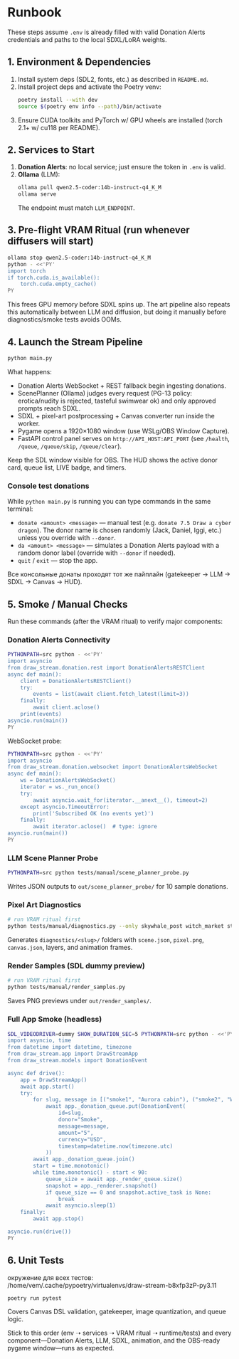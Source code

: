 # Runbook

These steps assume `.env` is already filled with valid Donation Alerts credentials and paths to the local SDXL/LoRA weights.

## 1. Environment & Dependencies
1. Install system deps (SDL2, fonts, etc.) as described in `README.md`.
2. Install project deps and activate the Poetry venv:
   ```bash
   poetry install --with dev
   source $(poetry env info --path)/bin/activate
   ```
3. Ensure CUDA toolkits and PyTorch w/ GPU wheels are installed (torch 2.1+ w/ cu118 per README).

## 2. Services to Start
1. **Donation Alerts**: no local service; just ensure the token in `.env` is valid.
2. **Ollama** (LLM):
   ```bash
   ollama pull qwen2.5-coder:14b-instruct-q4_K_M
   ollama serve
   ```
   The endpoint must match `LLM_ENDPOINT`.

## 3. Pre-flight VRAM Ritual (run whenever diffusers will start)
```bash
ollama stop qwen2.5-coder:14b-instruct-q4_K_M
python - <<'PY'
import torch
if torch.cuda.is_available():
    torch.cuda.empty_cache()
PY
```
This frees GPU memory before SDXL spins up. The art pipeline also repeats this automatically between LLM and diffusion, but doing it manually before diagnostics/smoke tests avoids OOMs.

## 4. Launch the Stream Pipeline
```bash
python main.py
```
What happens:
- Donation Alerts WebSocket + REST fallback begin ingesting donations.
- ScenePlanner (Ollama) judges every request (PG-13 policy: erotica/nudity is rejected, tasteful swimwear ok) and only approved prompts reach SDXL.
- SDXL + pixel-art postprocessing + Canvas converter run inside the worker.
- Pygame opens a 1920×1080 window (use WSLg/OBS Window Capture).
- FastAPI control panel serves on `http://API_HOST:API_PORT` (see `/health`, `/queue`, `/queue/skip`, `/queue/clear`).

Keep the SDL window visible for OBS. The HUD shows the active donor card, queue list, LIVE badge, and timers.

### Console test donations
While `python main.py` is running you can type commands in the same terminal:

- `donate <amount> <message>` — manual test (e.g. `donate 7.5 Draw a cyber dragon`). The donor name is chosen randomly (Jack, Daniel, Iggi, etc.) unless you override with `--donor`.
- `da <amount> <message>` — simulates a Donation Alerts payload with a random donor label (override with `--donor` if needed).
- `quit` / `exit` — stop the app.

Все консольные донаты проходят тот же пайплайн (gatekeeper → LLM → SDXL → Canvas → HUD).

## 5. Smoke / Manual Checks
Run these commands (after the VRAM ritual) to verify major components:

### Donation Alerts Connectivity
```bash
PYTHONPATH=src python - <<'PY'
import asyncio
from draw_stream.donation.rest import DonationAlertsRESTClient
async def main():
    client = DonationAlertsRESTClient()
    try:
        events = list(await client.fetch_latest(limit=3))
    finally:
        await client.aclose()
    print(events)
asyncio.run(main())
PY
```
WebSocket probe:
```bash
PYTHONPATH=src python - <<'PY'
import asyncio
from draw_stream.donation.websocket import DonationAlertsWebSocket
async def main():
    ws = DonationAlertsWebSocket()
    iterator = ws._run_once()
    try:
        await asyncio.wait_for(iterator.__anext__(), timeout=2)
    except asyncio.TimeoutError:
        print('Subscribed OK (no events yet)')
    finally:
        await iterator.aclose()  # type: ignore
asyncio.run(main())
PY
```

### LLM Scene Planner Probe
```bash
PYTHONPATH=src python tests/manual/scene_planner_probe.py
```
Writes JSON outputs to `out/scene_planner_probe/` for 10 sample donations.

### Pixel Art Diagnostics
```bash
# run VRAM ritual first
python tests/manual/diagnostics.py --only skywhale_post witch_market starship_kitchen
```
Generates `diagnostics/<slug>/` folders with `scene.json`, `pixel.png`, `canvas.json`, layers, and animation frames.

### Render Samples (SDL dummy preview)
```bash
# run VRAM ritual first
python tests/manual/render_samples.py
```
Saves PNG previews under `out/render_samples/`.

### Full App Smoke (headless)
```bash
SDL_VIDEODRIVER=dummy SHOW_DURATION_SEC=5 PYTHONPATH=src python - <<'PY'
import asyncio, time
from datetime import datetime, timezone
from draw_stream.app import DrawStreamApp
from draw_stream.models import DonationEvent

async def drive():
    app = DrawStreamApp()
    await app.start()
    try:
        for slug, message in [("smoke1", "Aurora cabin"), ("smoke2", "Witch market")]:
            await app._donation_queue.put(DonationEvent(
                id=slug,
                donor="Smoke",
                message=message,
                amount="5",
                currency="USD",
                timestamp=datetime.now(timezone.utc)
            ))
        await app._donation_queue.join()
        start = time.monotonic()
        while time.monotonic() - start < 90:
            queue_size = await app._render_queue.size()
            snapshot = app._renderer.snapshot()
            if queue_size == 0 and snapshot.active_task is None:
                break
            await asyncio.sleep(1)
    finally:
        await app.stop()

asyncio.run(drive())
PY
```

## 6. Unit Tests
окружение для всех тестов: /home/vem/.cache/pypoetry/virtualenvs/draw-stream-b8xfp3zP-py3.11
```bash
poetry run pytest
```
Covers Canvas DSL validation, gatekeeper, image quantization, and queue logic.

Stick to this order (env ➝ services ➝ VRAM ritual ➝ runtime/tests) and every component—Donation Alerts, LLM, SDXL, animation, and the OBS-ready pygame window—runs as expected.

